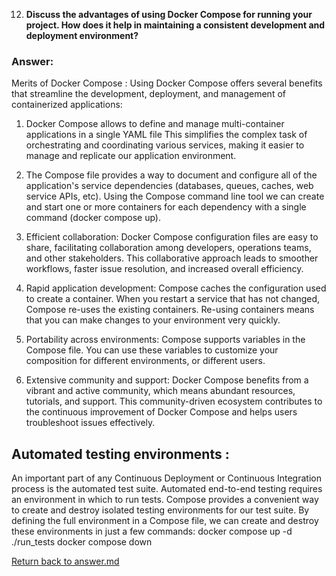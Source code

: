 
12. **Discuss the advantages of using Docker Compose for running your project. How does it help in maintaining a consistent development and deployment environment?**

### Answer:
Merits of Docker Compose :
Using Docker Compose offers several benefits that streamline the development, deployment, and management of containerized applications:

1) Docker Compose allows to define and manage multi-container applications in a single YAML file
This simplifies the complex task of orchestrating and coordinating various services, making it easier to manage and replicate our application environment.

2) The Compose file provides a way to document and configure all of the application's service dependencies (databases, queues, caches, web service APIs, etc). Using the Compose command line tool we can create and start one or more containers for each dependency with a single command (docker compose up).

3) Efficient collaboration: Docker Compose configuration files are easy to share, facilitating collaboration among developers, operations teams, and other stakeholders. This collaborative approach leads to smoother workflows, faster issue resolution, and increased overall efficiency.

4) Rapid application development: Compose caches the configuration used to create a container. When you restart a service that has not changed, Compose re-uses the existing containers. Re-using containers means that you can make changes to your environment very quickly.

5) Portability across environments: Compose supports variables in the Compose file. You can use these variables to customize your composition for different environments, or different users.

6) Extensive community and support: Docker Compose benefits from a vibrant and active community, which means abundant resources, tutorials, and support. This community-driven ecosystem contributes to the continuous improvement of Docker Compose and helps users troubleshoot issues effectively.

## Automated testing environments :
An important part of any Continuous Deployment or Continuous Integration process is the automated test suite. Automated end-to-end testing requires an environment in which to run tests. Compose provides a convenient way to create and destroy isolated testing environments for our test suite. By defining the full environment in a Compose file, we can create and destroy these environments in just a few commands:
 docker compose up -d
 ./run_tests
 docker compose down

[Return back to answer.md](/answer.md)